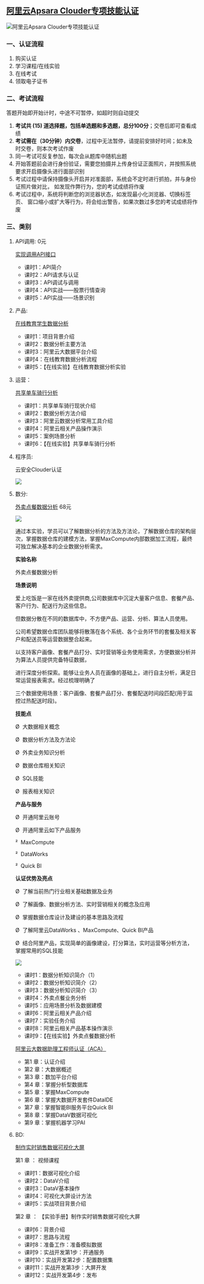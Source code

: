 ## [阿里云Apsara Clouder专项技能认证](https://edu.aliyun.com/certification?spm=5176.11399608.740944.4.a7Vfso)

![阿里云Apsara Clouder专项技能认证](https://ws4.sinaimg.cn/large/0069RVTdly1ftxewr7p8xj30ow09jguz.jpg)

### 一、认证流程

1. 购买认证
2. 学习课程/在线实验
3. 在线考试
4. 领取电子证书

### 二、考试流程  

答题开始即开始计时，中途不可暂停，如超时则自动提交  
1. **考试共 (15) 道选择题，包括单选题和多选题，总分100分**；交卷后即可查看成绩   
2. **考试需在（30分钟）内交卷**，过程中无法暂停，请提前安排好时间；如未及时交卷，则本次考试作废  
3. 同一考试可反复参加，每次会从题库中随机出题  
4. 开始答题前会进行身份验证，需要您拍摄并上传身份证正面照片，并按照系统要求开启摄像头进行面部识别  
5. 考试过程中请保持摄像头开启并对准面部，系统会不定时进行抓拍，并与身份证照片做对比， 如发现作弊行为，您的考试成绩将作废  
6. 考试过程中，系统将判断您的浏览器状态，如发现最小化浏览器、切换标签页、 窗口缩小或扩大等行为，将会给出警告，如果次数过多您的考试成绩将作废  

### 三、类别

1. API调用:  0元

    [实现调用API接口 ](https://edu.aliyun.com/course/416?spm=5176.10731460.0.0.W4uNrG)  
    * 课时1：API简介  
    * 课时2：API请求与认证  
    * 课时3：API调试与调用  
    * 课时4：API实战——股票行情查询  
    * 课时5：API实战——场景识别  

2. 产品:

    [在线教育学生数据分析](https://edu.aliyun.com/course/650/lesson/list?spm=5176.8764728.aliyun-edu-course-tab.2.tRQCwc&previewAs=guest)    
    * 课时1：项目背景介绍  
    * 课时2：数据分析主要方法   
    * 课时3：阿里云大数据平台介绍   
    * 课时4：在线教育数据分析流程   
    * 课时5：【在线实验】在线教育数据分析实验   

3. 运营：  

    [共享单车骑行分析](https://edu.aliyun.com/certification/cldd36?spm=5176.8702532.915234.24.F5Gds5)  
    
    * 课时1：共享单车骑行现状介绍  
    * 课时2：数据分析方法介绍  
    * 课时3：阿里云数据分析常用工具介绍  
    * 课时4：阿里云相关产品操作演示  
    * 课时5：案例场景分析  
    * 课时6：【在线实验】共享单车骑行分析  

4. 程序员: 

    云安全Clouder认证 

    ![](https://ws2.sinaimg.cn/large/0069RVTdly1ftxez62culj30880hwdh4.jpg)

5. 数分:


    [外卖点餐数据分析](https://edu.aliyun.com/course/394/lesson/list?spm=5176.8764728.aliyun-edu-course-tab.2.ZhOhDq) 68元

    ![](https://ws1.sinaimg.cn/large/0069RVTdly1ftxeqaa98ij30r00erq8y.jpg)

    通过本实验，学员可以了解数据分析的方法及方法论，了解数据仓库的架构层次，掌握数据仓库的建模方法，掌握MaxCompute内部数据加工流程，最终可独立解决基本的企业数据分析需求。

    **实验名称**

    外卖点餐数据分析

    **场景说明**

    爱上吃饭是一家在线外卖提供商,公司数据库中沉淀大量客户信息、套餐产品、客户行为、配送行为这些信息。

    但数据分散在不同的数据库中，不方便产品、运营、分析、算法人员使用。

    公司希望数据仓库团队能够将散落在各个系统、各个业务环节的套餐及相关客户和配送员等运营数据整合起来。

    以支持客户画像、套餐产品打分、实时营销等业务使用需求，方便数据分析并为算法人员提供完备特征数据，

    进行深度分析探索。能够让业务人员在画像的基础上，进行自主分析，满足日常运营报表需求。经过梳理明确了

    三个数据使用场景：客户画像、套餐产品打分、套餐配送时间段匹配(用于监控过热配送时段)。

    **技能点**

    Ø &nbsp;大数据相关概念

    Ø &nbsp;数据分析方法及方法论

    Ø &nbsp;外卖业务知识分析

    Ø&nbsp; 数据仓库相关知识

    Ø&nbsp; SQL技能

    Ø&nbsp; 报表相关知识

    **产品与服务**

    Ø&nbsp; 开通阿里云账号

    Ø&nbsp; 开通阿里云如下产品服务

    ²&nbsp; MaxCompute

    ²&nbsp; DataWorks

    ²&nbsp; Quick BI

    **认证优势及亮点**

    Ø&nbsp; 了解当前热门行业相关基础数据及业务

    Ø&nbsp; 了解画像、数据分析方法、实时营销相关的概念及应用

    Ø&nbsp; 掌握数据仓库设计及建设的基本思路及流程

    Ø &nbsp;了解阿里云DataWorks 、MaxCompute、Quick BI产品

    Ø&nbsp; 结合阿里产品，实现简单的画像建设，打分算法，实时运营等分析方法，掌握常用的SQL技能

    ![](https://ws3.sinaimg.cn/large/0069RVTdly1ftxer5hoq1j30rp0gvwgg.jpg)

    * 课时1：数据分析知识简介（1）  
    * 课时2：数据分析知识简介（2）  
    * 课时3：数据分析知识简介（3）  
    * 课时4：外卖点餐业务分析   
    * 课时5：应用场景分析及数据建模  
    * 课时6：阿里云相关产品介绍   
    * 课时7：实验任务介绍   
    * 课时8：阿里云相关产品基本操作演示   
    * 课时9：【在线实验】外卖点餐数据分析

    [阿里云大数据助理工程师认证（ACA）](https://edu.aliyun.com/certification/aca02?spm=5176.8702532.751160.8.Eo1eTA)  
    
    * 第1 章：认证介绍  
    * 第2 章：大数据概述  
    * 第3 章：数加平台介绍  
    * 第4 章：掌握分析型数据库  
    * 第5 章：掌握MaxCompute  
    * 第6 章：掌握大数据开发套件DataIDE  
    * 第7 章：掌握智能BI服务平台Quick BI  
    * 第8 章：掌握DataV数据可视化  
    * 第9 章：掌握机器学习PAI  

6. BD:  

    [制作实时销售数据可视化大屏](https://edu.aliyun.com/certification/cldd06?spm=5176.8702532.915234.17.F5Gds5) 
     
    第1 章 ： 视频课程 

    * 课时1：数据可视化介绍  
    * 课时2：DataV介绍  
    * 课时3：DataV基本操作  
    * 课时4：可视化大屏设计方法  
    * 课时5：实战项目背景介绍  

    第2 章 ： 【实验手册】制作实时销售数据可视化大屏  

    * 课时6：背景介绍  
    * 课时7：思路与流程  
    * 课时8：准备工作：准备模拟数据   
    * 课时9：实战开发第1步：开通服务  
    * 课时10：实战开发第2步：配置数据集  
    * 课时11：实战开发第3步：大屏开发  
    * 课时12：实战开发第4步：发布  

